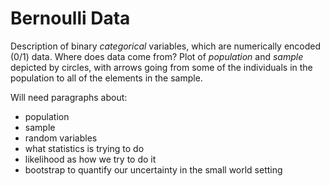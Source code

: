 # Bernoulli Data

 Description of binary *categorical* variables, which are numerically
 encoded (0/1) data.  Where does data come from?  Plot of *population*
 and *sample* depicted by circles, with arrows going from some of the
 individuals in the population to all of the elements in the sample.

 Will need paragraphs about:

 * population
 * sample
 * random variables
 * what statistics is trying to do
 * likelihood as how we try to do it
 * bootstrap to quantify our uncertainty in the small world setting
